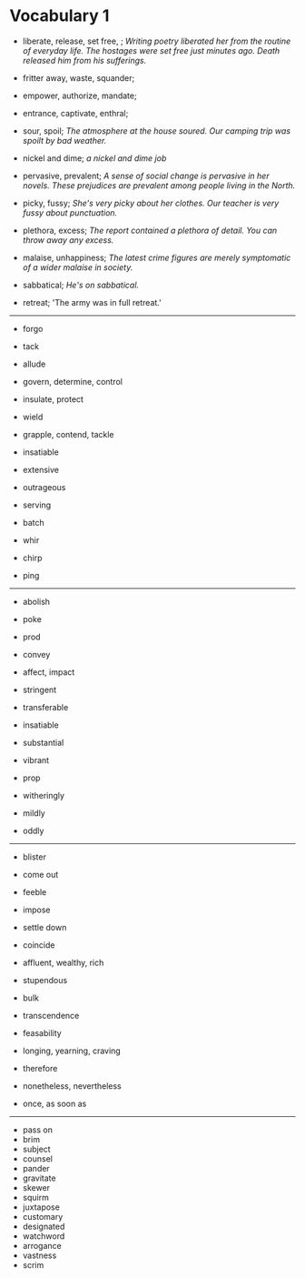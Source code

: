 # Vocabulary 1

- liberate, release, set free, ; _Writing poetry liberated her from the routine of everyday life. The hostages were set free just minutes ago. Death released him from his sufferings._

- fritter away, waste, squander;
- empower, authorize, mandate;
- entrance, captivate, enthral;

- sour, spoil; _The atmosphere at the house soured. Our camping trip was spoilt by bad weather._

- nickel and dime; _a nickel and dime job_
- pervasive, prevalent; _A sense of social change is pervasive in her novels. These prejudices are prevalent among people living in the North._
- picky, fussy; _She's very picky about her clothes. Our teacher is very fussy about punctuation._

- plethora, excess; _The report contained a plethora of detail. You can throw away any excess._
- malaise, unhappiness; _The latest crime figures are merely symptomatic of a wider malaise in society._
- sabbatical; _He's on sabbatical._
- retreat; 'The army was in full retreat.'

---

- forgo
- tack
- allude
- govern, determine, control
- insulate, protect
- wield
- grapple, contend, tackle

- insatiable
- extensive
- outrageous

- serving
- batch
- whir
- chirp
- ping

---

- abolish
- poke
- prod
- convey
- affect, impact

- stringent
- transferable
- insatiable
- substantial
- vibrant

- prop

- witheringly
- mildly
- oddly

---

- blister
- come out
- feeble
- impose
- settle down
- coincide

- affluent, wealthy, rich
- stupendous

- bulk
- transcendence
- feasability
- longing, yearning, craving

- therefore
- nonetheless, nevertheless
- once, as soon as

---

- pass on
- brim
- subject
- counsel
- pander
- gravitate
- skewer
- squirm
- juxtapose
- customary
- designated
- watchword
- arrogance
- vastness
- scrim
